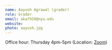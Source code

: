 ```yaml
---
name: Aayush Agrawal (grader)
role: Grader 
email: aka7919@nyu.edu
website: 
photo: aayush.jpg
---
```


Office hour: Thursday 4pm-5pm (Location: [Zoom](https://nyu.zoom.us/j/92155106193))
